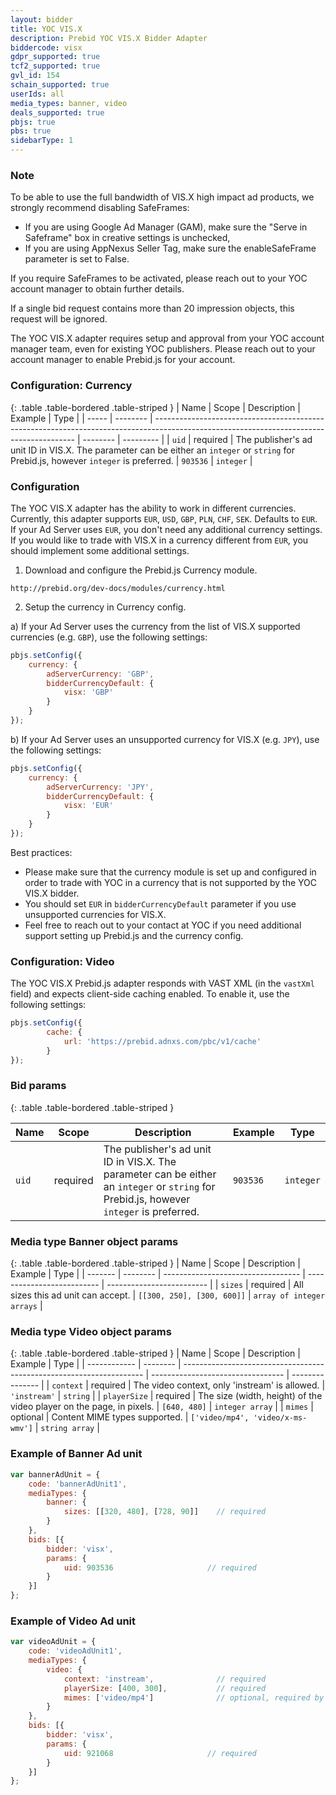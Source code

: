 ```yaml
---
layout: bidder
title: YOC VIS.X
description: Prebid YOC VIS.X Bidder Adapter
biddercode: visx
gdpr_supported: true
tcf2_supported: true
gvl_id: 154
schain_supported: true
userIds: all
media_types: banner, video
deals_supported: true
pbjs: true
pbs: true
sidebarType: 1
---
```


### Note

To be able to use the full bandwidth of VIS.X high impact ad products, we strongly recommend disabling SafeFrames:
- If you are using Google Ad Manager (GAM), make sure the "Serve in Safeframe" box in creative settings is unchecked,
- If you are using AppNexus Seller Tag, make sure the enableSafeFrame parameter is set to False.

If you require SafeFrames to be activated, please reach out to your YOC account manager to obtain further details.

If a single bid request contains more than 20 impression objects, this request will be ignored.

The YOC VIS.X adapter requires setup and approval from your YOC account manager team, even for existing YOC publishers.
Please reach out to your account manager to enable Prebid.js for your account.

### Configuration: Currency

{: .table .table-bordered .table-striped }
| Name  | Scope    | Description                                                                                                                              | Example  | Type      |
| ----- | -------- | ---------------------------------------------------------------------------------------------------------------------------------------- | -------- | --------- |
| `uid` | required | The publisher's ad unit ID in VIS.X. The parameter can be either an `integer` or `string` for Prebid.js, however `integer` is preferred. | `903536` | `integer` |

### Configuration

The YOC VIS.X adapter has the ability to work in different currencies. Currently, this adapter supports `EUR`, `USD`,
`GBP`, `PLN`, `CHF`, `SEK`. Defaults to `EUR`. If your Ad Server uses `EUR`, you don't need any additional currency settings.
If you would like to trade with VIS.X in a currency different from `EUR`, you should implement some additional settings.

1. Download and configure the Prebid.js Currency module.

`http://prebid.org/dev-docs/modules/currency.html`

2. Setup the currency in Currency config.

a) If your Ad Server uses the currency from the list of VIS.X supported currencies (e.g. `GBP`), use the following settings:

```javascript
pbjs.setConfig({
    currency: {
        adServerCurrency: 'GBP',
        bidderCurrencyDefault: {
            visx: 'GBP'
        }
    }
});
```

b) If your Ad Server uses an unsupported currency for VIS.X (e.g. `JPY`), use the following settings:

```javascript
pbjs.setConfig({
    currency: {
        adServerCurrency: 'JPY',
        bidderCurrencyDefault: {
            visx: 'EUR'
        }
    }
});
```

Best practices:
- Please make sure that the currency module is set up and configured in order to trade with YOC in a currency that is not supported by the YOC VIS.X bidder.
- You should set `EUR` in `bidderCurrencyDefault` parameter if you use unsupported currencies for VIS.X.
- Feel free to reach out to your contact at YOC if you need additional support setting up Prebid.js and the currency config.

### Configuration: Video

The YOC VIS.X Prebid.js adapter responds with VAST XML (in the `vastXml` field) and expects client-side caching enabled. To enable it, use the following settings:

```javascript
pbjs.setConfig({
        cache: {
            url: 'https://prebid.adnxs.com/pbc/v1/cache'
        }
});
```

### Bid params

{: .table .table-bordered .table-striped }

| Name  | Scope    | Description                                                                                                                              | Example  | Type      |
| ----- | -------- | ---------------------------------------------------------------------------------------------------------------------------------------- | -------- | --------- |
| `uid` | required | The publisher's ad unit ID in VIS.X. The parameter can be either an `integer` or `string` for Prebid.js, however `integer` is preferred. | `903536` | `integer` |

### Media type Banner object params

{: .table .table-bordered .table-striped }
| Name    | Scope    | Description                        | Example                    | Type                      |
| ------- | -------- | ---------------------------------- | -------------------------- | ------------------------- |
| `sizes` | required | All sizes this ad unit can accept. | `[[300, 250], [300, 600]]` | `array of integer arrays` |

### Media type Video object params

{: .table .table-bordered .table-striped }
| Name         | Scope    | Description                                                          | Example                           | Type            |
| ------------ | -------- | -------------------------------------------------------------------- | --------------------------------- | --------------- |
| `context`    | required | The video context, only 'instream' is allowed.                       | `'instream'`                      | `string`        |
| `playerSize` | required | The size (width, height) of the video player on the page, in pixels. | `[640, 480]`                      | `integer array` |
| `mimes`      | optional | Content MIME types supported.                                        | `['video/mp4', 'video/x-ms-wmv']` | `string array`  |

### Example of Banner Ad unit

```javascript
var bannerAdUnit = {
    code: 'bannerAdUnit1',
    mediaTypes: {
        banner: {
            sizes: [[320, 480], [728, 90]]    // required
        }
    },
    bids: [{
        bidder: 'visx',
        params: {
            uid: 903536                     // required
        }
    }]
};
```

### Example of Video Ad unit

```javascript
var videoAdUnit = {
    code: 'videoAdUnit1',
    mediaTypes: {
        video: {
            context: 'instream',              // required
            playerSize: [400, 300],           // required
            mimes: ['video/mp4']              // optional, required by Prebid Server
        }
    },
    bids: [{
        bidder: 'visx',
        params: {
            uid: 921068                     // required
        }
    }]
};
```
